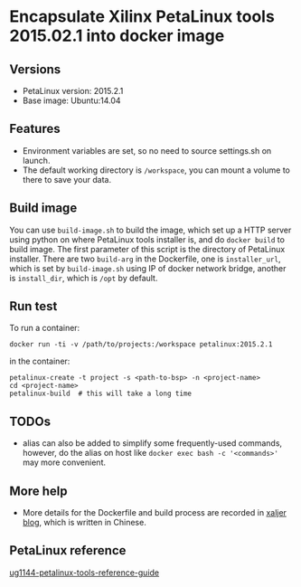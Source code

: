 # Encapsulate Xilinx PetaLinux tools 2015.02.1 into docker image

## Versions
- PetaLinux version: 2015.2.1
- Base image: Ubuntu:14.04

## Features
- Environment variables are set, so no need to source settings.sh on launch.
- The default working directory is `/workspace`, you can mount a volume to there to save your data.

## Build image
You can use `build-image.sh` to build the image, which set up a HTTP server using python on where PetaLinux tools installer is, and do `docker build` to build image. The first parameter of this script is the directory of PetaLinux installer. There are two `build-arg` in the Dockerfile, one is `installer_url`, which is set by `build-image.sh` using IP of docker network bridge, another is `install_dir`, which is `/opt` by default.

## Run test

To run a container:

```shell
docker run -ti -v /path/to/projects:/workspace petalinux:2015.2.1
```

in the container:

```shell
petalinux-create -t project -s <path-to-bsp> -n <project-name>
cd <project-name>
petalinux-build  # this will take a long time
```

## TODOs

- alias can also be added to simplify some frequently-used commands, however, do the alias on host like `docker exec bash -c '<commands>'` may more convenient. 

## More help

- More details for the Dockerfile and build process are recorded in [xaljer blog](blog.csdn.net/elegant__), which is written in Chinese.

## PetaLinux reference

[ug1144-petalinux-tools-reference-guide](https://www.xilinx.com/support/documentation/sw_manuals/petalinux2015_2/ug1144-petalinux-tools-reference-guide.pdf)

